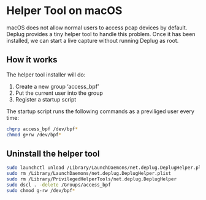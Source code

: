# Helper Tool on macOS

macOS does not allow normal users to access pcap devices
by default.  Deplug provides a tiny helper tool to handle
this problem. Once it has been installed, we can start a
live capture without running Deplug as root.

## How it works

The helper tool installer will do:

1. Create a new group ‘access_bpf’
2. Put the current user into the group
3. Register a startup script

The startup script runs the following commands as a previliged user every time:

```bash
chgrp access_bpf /dev/bpf*
chmod g+rw /dev/bpf*
```

## Uninstall the helper tool

```bash
sudo launchctl unload /Library/LaunchDaemons/net.deplug.DeplugHelper.plist
sudo rm /Library/LaunchDaemons/net.deplug.DeplugHelper.plist
sudo rm /Library/PrivilegedHelperTools/net.deplug.DeplugHelper
sudo dscl . -delete /Groups/access_bpf
sudo chmod g-rw /dev/bpf*
```
